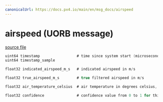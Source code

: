 ```yaml
---
canonicalUrl: https://docs.px4.io/main/en/msg_docs/airspeed
---
```


# airspeed (UORB message)



[source file](https://github.com/PX4/PX4-Autopilot/blob/release/1.13/msg/airspeed.msg)

```c
uint64 timestamp                 # time since system start (microseconds)
uint64 timestamp_sample

float32 indicated_airspeed_m_s   # indicated airspeed in m/s

float32 true_airspeed_m_s        # true filtered airspeed in m/s

float32 air_temperature_celsius  # air temperature in degrees celsius, -1000 if unknown

float32 confidence               # confidence value from 0 to 1 for this sensor

```
